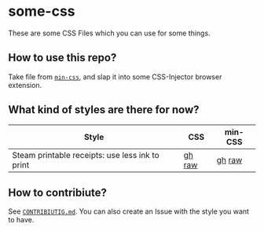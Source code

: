 # some-css
These are some CSS Files which you can use for some things.

## How to use this repo?
Take file from [`min-css`](https://github.com/MajliTech/some-css/tree/main/min-css), and slap it into some CSS-Injector browser extension.

## What kind of styles are there for now?
| Style  |  CSS  | min-CSS |
|--------|-------|---------|
| Steam printable receipts: use less ink to print | [gh](https://github.com/MajliTech/some-css/blob/main/css/steam-printable-receipts.css) [raw](https://raw.githubusercontent.com/MajliTech/some-css/main/css/steam-printable-receipts.css) |[gh](https://github.com/MajliTech/some-css/blob/main/min-css/steam-printable-receipts.min.css) [raw](https://raw.githubusercontent.com/MajliTech/some-css/main/min-css/steam-printable-receipts.min.css)|

## How to contribiute?
See [`CONTRIBIUTIG.md`](https://github.com/MajliTech/some-css/blob/main/CONTRIBIUTIG.md). You can also create an Issue with the style you want to have.


